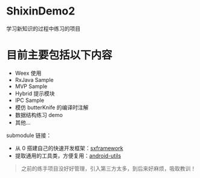 # ShixinDemo2
学习新知识的过程中练习的项目

# 目前主要包括以下内容

- Weex 使用
- RxJava Sample
- MVP Sample
- Hybrid 提示模块
- IPC Sample
- 模仿 butterKnife 的编译时注解
- 数据结构练习 demo
- 其他...

submodule 链接：

- 从 0 搭建自己的快速开发框架：[sxframework](https://github.com/shixinzhang/sxframework)
- 提取通用的工具类，方便复用：[android-utils](https://github.com/shixinzhang/android-utils)


> 之前的练手项目没好好管理，引入第三方太多，到后来好麻烦，吸取教训！

